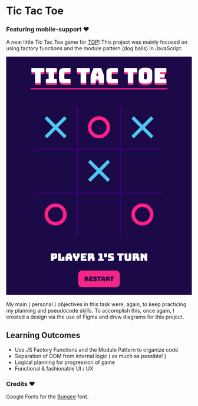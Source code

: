 # Tic Tac Toe

### Featuring mobile-support ❤

A neat little Tic Tac Toe game for [TOP](https://www.theodinproject.com/)!
This project was mainly focused on using factory functions and the module pattern (dog balls) in JavaScript.

![image](preview-TTT.png)

My main ( personal ) objectives in this task were, again, to keep practicing my planning and pseudocode skills.
To accomplish this, once again, I created a design via the use of Figma and drew diagrams for this project.

## Learning Outcomes

- Use JS Factory Functions and the Module Pattern to organize code
- Separation of DOM from internal logic ( as much as possible! )
- Logical planning for progression of game
- Functional & fashionable UI / UX

### Credits ❤

Google Fonts for the <a href="https://fonts.google.com/specimen/Bungee">Bungee</a> font.
